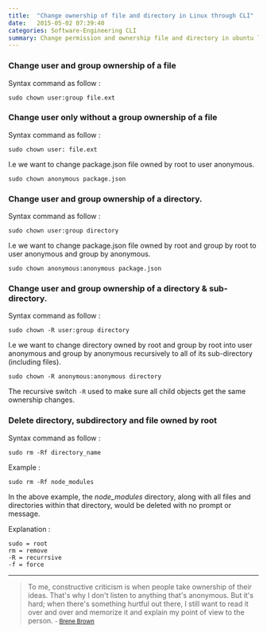 ```yaml
---
title:  "Change ownership of file and directory in Linux through CLI"
date:   2015-05-02 07:39:40
categories: Software-Engineering CLI
summary: Change permission and ownership file and directory in ubuntu linux using terminal.
---
```


### Change user and group ownership of a file

Syntax command as follow :

    sudo chown user:group file.ext
    

### Change user only without a group ownership of a file 

Syntax command as follow :

    sudo chown user: file.ext
    
I.e we want to change package.json file owned by root to user anonymous.

    sudo chown anonymous package.json

### Change user and group ownership of a directory.

Syntax command as follow :

    sudo chown user:group directory
    
I.e we want to change package.json file owned by root and group by root to user anonymous and group by anonymous.
    
    sudo chown anonymous:anonymous package.json


### Change user and group ownership of a directory & sub-directory.

Syntax command as follow :

    sudo chown -R user:group directory

I.e we want to change directory owned by root and group by root into user anonymous and group by anonymous recursively to all of its sub-directory (including files).

    sudo chown -R anonymous:anonymous directory

The recursive switch `-R` used to make sure all child objects get the same ownership changes.

### Delete directory, subdirectory and file owned by root

Syntax command as follow :

    sudo rm -Rf directory_name

Example : 

    sudo rm -Rf node_modules
    
In the above example, the _node_modules_ directory, along with all files and directories within that directory, would be deleted with no prompt or message.

Explanation :

    sudo = root
    rm = remove
    -R = recurrsive
    -f = force

---
> To me, constructive criticism is when people take ownership of their ideas. That's why I don't listen to anything that's anonymous. But it's hard; when there's something hurtful out there, I still want to read it over and over and memorize it and explain my point of view to the person. 
> <small>- [Brene Brown](https://www.brainyquote.com/quotes/quotes/b/brenebrown553083.html)</small>
